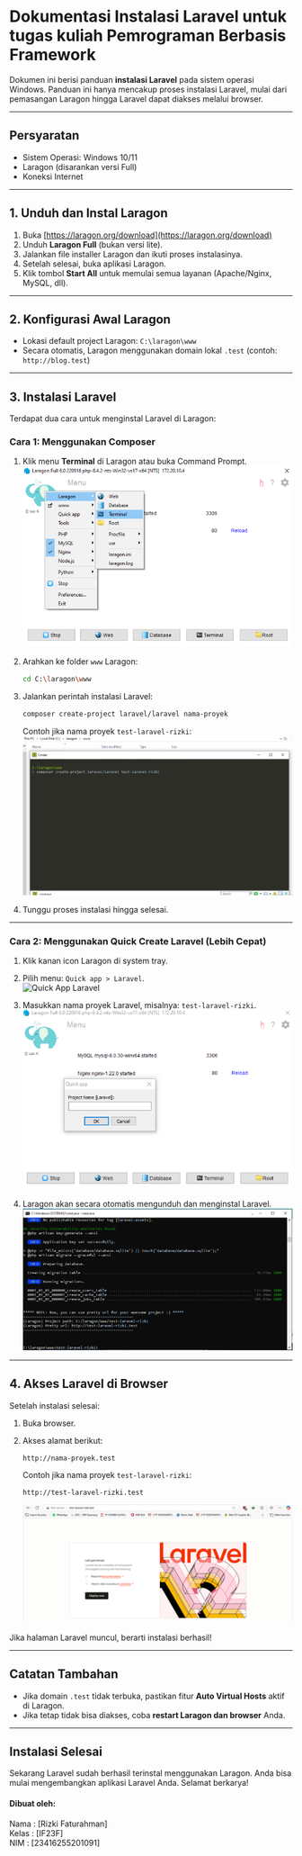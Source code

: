 #  Dokumentasi Instalasi Laravel untuk tugas kuliah Pemrograman Berbasis Framework

Dokumen ini berisi panduan **instalasi Laravel** pada sistem operasi Windows. Panduan ini hanya mencakup proses instalasi Laravel, mulai dari pemasangan Laragon hingga Laravel dapat diakses melalui browser.

---

## Persyaratan

- Sistem Operasi: Windows 10/11  
- Laragon (disarankan versi Full)  
- Koneksi Internet  

---

## 1. Unduh dan Instal Laragon

1. Buka [https://laragon.org/download](https://laragon.org/download)  
2. Unduh **Laragon Full** (bukan versi lite).  
3. Jalankan file installer Laragon dan ikuti proses instalasinya.  
4. Setelah selesai, buka aplikasi Laragon.  
5. Klik tombol **Start All** untuk memulai semua layanan (Apache/Nginx, MySQL, dll).  

---

## 2. Konfigurasi Awal Laragon

- Lokasi default project Laragon: `C:\laragon\www`  
- Secara otomatis, Laragon menggunakan domain lokal `.test` (contoh: `http://blog.test`)

---

## 3. Instalasi Laravel

Terdapat dua cara untuk menginstal Laravel di Laragon:

###  Cara 1: Menggunakan Composer

1. Klik menu **Terminal** di Laragon atau buka Command Prompt.  
   ![Buka Terminal](screenshots/terminal.png)

2. Arahkan ke folder `www` Laragon:

   ```bash
   cd C:\laragon\www
   ```

3. Jalankan perintah instalasi Laravel:

   ```bash
   composer create-project laravel/laravel nama-proyek
   ```

   Contoh jika nama proyek `test-laravel-rizki`:  
   ![Perintah Composer](screenshots/terminal%202.png)

4. Tunggu proses instalasi hingga selesai.

---

### Cara 2: Menggunakan Quick Create Laravel (Lebih Cepat)

1. Klik kanan icon Laragon di system tray.  
2. Pilih menu: `Quick app > Laravel`.  
   ![Quick App Laravel](screenshots/quck%20app.png)

3. Masukkan nama proyek Laravel, misalnya: `test-laravel-rizki`.  
   ![Input Nama Proyek](screenshots/project%20name.png)

4. Laragon akan secara otomatis mengunduh dan menginstal Laravel.  
   ![Proses Instalasi](screenshots/instalasi.png)

---

## 4. Akses Laravel di Browser

Setelah instalasi selesai:

1. Buka browser.  
2. Akses alamat berikut:

   ```
   http://nama-proyek.test
   ```

   Contoh jika nama proyek `test-laravel-rizki`:

   ```
   http://test-laravel-rizki.test
   ```

   ![Tampilan Home Laravel](screenshots/Tampilan%20home.png)

Jika halaman Laravel muncul, berarti instalasi berhasil! 

---

## Catatan Tambahan

- Jika domain `.test` tidak terbuka, pastikan fitur **Auto Virtual Hosts** aktif di Laragon.  
- Jika tetap tidak bisa diakses, coba **restart Laragon dan browser** Anda.

---

## Instalasi Selesai

Sekarang Laravel sudah berhasil terinstal menggunakan Laragon. Anda bisa mulai mengembangkan aplikasi Laravel Anda. Selamat berkarya!


####  Dibuat oleh: 
Nama : [Rizki Faturahman]  
Kelas : [IF23F]  
NIM : [23416255201091]  
